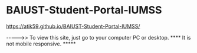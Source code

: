 # BAIUST-Student-Portal-IUMSS

https://atik59.github.io/BAIUST-Student-Portal-IUMSS/

----->> To view this site, just go to your computer PC or desktop. **** It is not mobile responsive. *****
